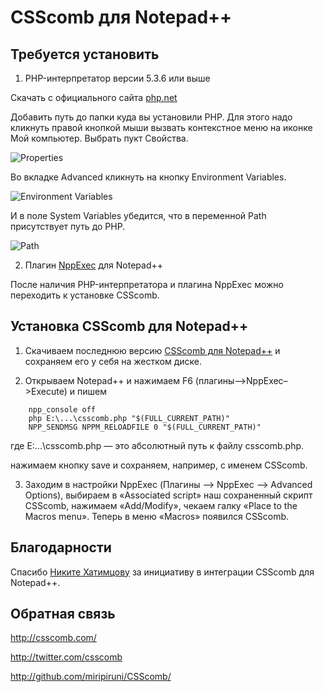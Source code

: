# CSScomb для Notepad++

## Требуется установить

1. PHP-интерпретатор версии 5.3.6 или выше

Скачать с официального сайта [php.net](http://windows.php.net/download/)

Добавить путь до папки куда вы установили PHP. Для этого надо кликнуть правой кнопкой мыши вызвать
контекстное меню на иконке Мой компьютер. Выбрать пукт Свойства.

![Properties](https://github.com/miripiruni/CSScomb/blob/master/plugins/2.08/CSScomb_2.08_for_Notepad_plus_plus/csscomb-for-notepad-1.jpg "Properties")

Во вкладке Advanced кликнуть на кнопку Environment Variables.

![Environment Variables](https://github.com/miripiruni/CSScomb/blob/master/plugins/2.08/CSScomb_2.08_for_Notepad_plus_plus/csscomb-for-notepad-2.jpg "Environment Variables")

И в поле System Variables убедится, что в переменной Path присутствует путь до PHP.

![Path](https://github.com/miripiruni/CSScomb/blob/master/plugins/2.08/CSScomb_2.08_for_Notepad_plus_plus/csscomb-for-notepad-3.jpg "Path")

2. Плагин [NppExec](http://sourceforge.net/projects/npp-plugins/files/NppExec/) для Notepad++

После наличия PHP-интерпретатора и плагина NppExec можно переходить к установке CSScomb.

## Установка CSScomb для Notepad++

1. Скачиваем последнюю версию [CSScomb для Notepad++](https://github.com/miripiruni/CSScomb/blob/master/plugins/2.08/CSScomb_2.08_for_Notepad_plus_plus/csscomb.php) и сохраняем его у себя на жестком диске.

2. Открываем Notepad++ и нажимаем F6 (плагины–>NppExec–>Execute) и пишем

```
    npp_console off
    php E:\...\csscomb.php "$(FULL_CURRENT_PATH)"
    NPP_SENDMSG NPPM_RELOADFILE 0 "$(FULL_CURRENT_PATH)"
```

   где E:\...\csscomb.php — это абсолютный путь к файлу csscomb.php.

   нажимаем кнопку save и сохраняем, например, с именем CSScomb.

3. Заходим в настройки NppExec (Плагины –> NppExec –> Advanced Options), выбираем в «Associated script» наш сохраненный скрипт CSScomb, нажимаем «Add/Modify», чекаем галку «Place to the Macros menu». Теперь в меню «Macros» появился CSScomb.

## Благодарности

Спасибо [Никите Хатимцову](https://twitter.com/#!/nikitammf) за инициативу в интеграции CSScomb для Notepad++.

## Обратная связь

http://csscomb.com/

http://twitter.com/csscomb

http://github.com/miripiruni/CSScomb/
